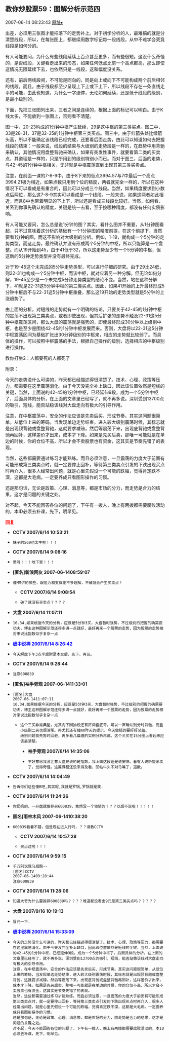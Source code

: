 ## 教你炒股票59：图解分析示范四
2007-06-14 08:23:43
[原址▸](http://www.fxgan.com/chan_time/2007_01_06/565.htm)



 出差，必须用三张图才能把落下的走势补上。对于初学分析的人，最难搞的就是分清楚线段，所以，在每张图上，都继续用数字标记每一段线段，从中不难学会究竟线段是如何分的。
 
 有人可能要问，为什么有些线段延续上百点甚至更多，而有些很短。这没什么奇怪的，是否线段，关键看走出来的形态，如果任何低点比前一个高点都高，那么即使这情况无限延续下去，也依然只是一线段，这和幅度没关系。
 
 还有，前后两线段间，不可能是同向的，同是向上或向下不可能构成两个前后相邻的线段。而且，由于线段都至少呈现上下上或下上下，所以线段不存在一条直线走平的可能，由此也知道，为什么一字涨停，无论如何延续，还是低于线段的级别，是最小级别的。
 
 下面，先把三张图列出来，三者之间是连续的，根据上面的标记可以明白。由于K线太多，不能放到一张图上，否则看不清楚。
 
 
 
 
 
 
 
 图一中，20-23构成的1分钟中枢产生延续，29是这中枢的第三类买点。图二中，33是28-31，37是32-35的1分钟中枢第三类买点。图三中，由于红箭头处比绿箭头高，所以不能确定该线段已经完成，还要看后面走势，由此可以知道如何去把握线段的结束：一般来说，线段的结束与大级别的走势段是一样的，在趋势中用背驰来确认，其他情况用盘整背驰来确认，如果有突发性事件，就要看第二类的买卖点，其道理是一样的，只是所用到的级别特别小而已。而对于图三，后面的走势，与42-45的1分钟中枢相关，无非就是中枢震荡直到出现其第三类买卖点。
 
 注意，在前面一课的7-8-9中，由于8下来的低点3994.57与7中最后一个高点3994.21极为相近，如果点数只用到个位的精度，两者就完全一样的，所以在这种情况下可以看成是有重合的，因此可以分成三个线段。当然，如果精度要求到小数点后两位，那么这7-8-9其实可以看成是一个线段。一般来说，如果这两者如此相近，而且8中也带着明显的下上下，所以还是看成三线段比较好。当然，如何看，关系到你事先确认的精度，关键是统一去看，至于按哪种精度，都没有任何实质影响。
 
 有人可能又要问，怎么总是说1分钟的图？其实，看什么图并不重要，从1分钟图看起，只不过意味着这分析的基础有一个1分钟图的精度前提，在这个前提下，当然要看1分钟的图，而这不影响对大级别的分析。例如，1-19，就构成一个5分钟的走势类型，而这走势，最终确认并没有形成两个5分钟的中枢，所以只能算是一个盘整。而从19开始到45，由于41低于32，所以这走势至少有一个5分钟的中枢，但这新的5分钟走势类型并没有最终完成。
 
 对于19-45这个未完成的5分钟走势类型，可以进行仔细的研究。由于29比24低，则22-31也构成一个5分钟中枢，而该中枢，就对应着另一种分解。但无论如何分解，19-45至少是一个未完成5分钟走势类型的结论不变。当然，站在这种分解下，41就是22-31这5分钟中枢的第三类买点。因此，如果41开始的上升最终形成5分钟中枢后不与22-31这5分钟中枢重叠，那么这19开始的走势类型就是5分钟的上涨趋势了。
 
 由上面的分析，对短线的走势就有一个明确的结论，只要关于42-45的1分钟中枢的震荡不出现第三类卖点，或者即使出现，但其后扩张的走势不触及22-31这5分钟中枢震荡区间，那么大盘的震荡就是强势的，即使最终形成30分钟以上级别中枢，也是至少是围绕42-45的1分钟中枢发展而来。否则，大盘将以22-31这5分钟中枢震荡区间为基础扩张出30分钟级别的中枢来，相应的走势就比较弱了。而具体的操作，可以按照中枢震荡的手法，根据自己操作的级别，选择相应的中枢级别进行操作。
 
 教你打坐2：人都要死的人都死了
 
 附录：
 
 今天的走势没什么可讲的，昨天都已经描述得很清楚了。技术、心理、政策等压力，都需要在这里震荡消化。由于今天没完全补上缺口，因此该位置依然是短线的关键，当然，上面说的42-45的1分钟中枢，已经延伸9段，成为一个5分钟中枢了，后面具体的分析，在上面的文章里已经写了，就不再多说。深圳受到13700点的吸引，短线，能否站稳该线对大盘走向有极大的引导作用。
 
 注意，在中枢震荡中，安全的作法应该是先卖后买、形成节奏。其实这问题很简单，从低位上来的筹码，当发现单边走势结束，进入较大级别震荡时候，其标志就是出现顶背驰或盘整背驰，这就要求减磅，然后等震荡下来，出现底背驰或盘整背驰再回补，这样差价才出来，成本才下降。如果是先买后卖，那唯一可能就是在单边的时候，你的仓位不高，所以才会不卖股票也有资金，这其实是节奏先错了的表现。
 
 当然，这些都需要通过练习才能熟练。而且必须注意，一旦震荡的力度大于前面有可能形成第三类卖点时，就一定要停止回补，等待第三类卖点引发的下跌出现买点时再介入，很多人经常出问题，就是心里先假设一个可能的跌幅，觉得肯定跌不深，这都是大毛病。一定要养成只看图形操作的习惯。
 
 还是那句话，无论是政策、心理、消息等，都是市场的分力，而走势是合力的结果，这才是问题的关键之处。
 
 对不起，今天不能回答各位的问题了，下午有一拨人，晚上有两拨都需要腐败活动的，本ID必须去补课，先下，明早见。





<font color='red'>**回复**</font>


- **CCTV 2007/6/14 10:53:21**
- ```
  妹子的569也太牛啦！！！
  ```
- **CCTV 2007/6/14 9:08:16**
- ```
  晕呀！！！地下室！！！
  ```
- **[匿名]新浪网友 2007-06-1408:59:07**
- ```
  缠MM讲的那些，跟阻力和支撑差不多理解，不破就会产生买卖点！
  ```
   - **CCTV 2007/6/14 9:08:54**
   - ```
     破了就没有买卖点？？？？
     ```
- **大盘 2007/6/14 11:07:11**
- ```
  10.34,如果根据今天的分析，应该是5分钟3买，大盘暂时强势，不过级别的把握的确需要功夫，博主这种图解示范还得多讲一点就好，最好再来一个股票的走势，因为股票的走势相对来说比指数似乎复杂一点
  ```
- <font color='blue'>**缠中说禅 2007/6/14 8:26:42**</font>
- ```
  今天解盘下午3点半后附录本文后，先下，再见。
  ```
- **CCTV 2007/6/14 9:28:44**
- ```
  注意600839
  ```
- **[匿名]袖手旁观 2007-06-1411:33:01**
- ```
  [匿名]大盘
  2007-06-1411:07:11
  10.34,如果根据今天的分析，应该是5分钟3买，大盘暂时强势，不过级别的把握的确需要功夫，博主这种图解示范还得多讲一点就好，最好再来一个股票的走势，因为股票的走势相对来说比指数似乎复杂一点
  ```
   - ```
     这个三买非常典型，尤其向下回抽段还有区间套底背，可以一直确认到分时背驰，而且小级别二买也很清晰。再尤其还有缠mm昨天的提示，今天做错的要好好总结。
     级别问题我先暂时回避，再多看几篇缠的实例分析再说。这个三买在15分图上看起来应该最清楚。
     ```
      - **袖手旁观 2007/6/14 14:35:06**
      - ```
        不好意思我没注意大盘兄说的是指数，我上面这段话是说安阳。看有人说听提示卖了，觉得奇怪。这篇课程还没来得及看，回帖牛头不对马嘴了，道歉。
        ```
- **CCTV 2007/6/14 14:04:49**
- ```
  告诉你们这些傻B吧,其实呢,我就是罗锅,罗锅就是我.
  ```
- **CCTV 2007/6/14 11:24:26**
- ```
  你奶奶的，一开盘就推荐买600839，竟然没一个领情的？？？以后不说啦！！！！！
  ```
- **匿名]雨林木风 2007-06-1410:38:20**
- ```
  600839看着不错，但是现在进入行吗，？？请教CCTV
  ```
   - **CCTV 2007/6/14 10:57:28**
   - ```
     买点过啦！！！
     ```
- **CCTV 2007/6/14 9:59:15**
- ```
  千万别说我马后跑--
  [匿名]CCTV
  2007-06-1409:28:44
  注意600839
  ```
- **CCTV 2007/6/14 11:28:06**
- ```
  知道大爷为什么要推荐600839吗？？？？难道都没看出9元是第三类买点吗？？？？？
  ```
- **大盘 2007/9/16 10:19:13**
- ```
  冒充一下.
  ```
- <font color='blue'>**缠中说禅 2007/6/14 15:33:09**</font>
- ```
  今天的走势没什么可讲的，昨天都已经描述得很清楚了。技术、心理、政策等压力，都需要在这里震荡消化。由于今天没完全补上缺口，因此该位置依然是短线的关键，当然，上面说的42-45的1分钟中枢，已经延伸9段，成为一个5分钟中枢了，后面具体的分析，在上面的文章里已经写了，就不再多说。深圳受到13700点的吸引，短线，能否站稳该线对大盘走向有极大的引导作用。
  注意，在中枢震荡中，安全的作法应该是先卖后买、形成节奏。其实这问题很简单，从低位上来的筹码，当发现单边走势结束，进入较大级别震荡时候，其标志就是出现顶背驰或盘整背驰，这就要求减磅，然后等震荡下来，出现底背驰或盘整背驰再回补，这样差价才出来，成本才下降。如果是先买后卖，那唯一可能就是在单边的时候，你的仓位不高，所以才会不卖股票也有资金，这其实是节奏先错了的表现。
  当然，这些都需要通过练习才能熟练。而且必须注意，一旦震荡的力度大于前面有可能形成第三类卖点时，就一定要停止回补，等待第三类卖点引发的下跌出现买点时再介入，很多人经常出问题，就是心里先假设一个可能的跌幅，觉得肯定跌不深，这都是大毛病。一定要养成只看图形操作的习惯。
  还是那句话，无论是政策、心理、消息等，都是市场的分力，而走势是合力的结果，这才是问题的关键之处。
  对不起，今天不能回答各位的问题了，下午有一拨人，晚上有两拨都需要腐败活动的，本ID必须去补课，先下，明早见。
  ```
